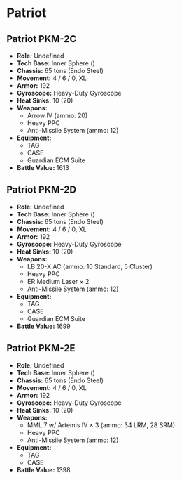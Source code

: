 # Patriot
## Patriot PKM-2C
- **Role:** Undefined
- **Tech Base:** Inner Sphere ()
- **Chassis:** 65 tons (Endo Steel)
- **Movement:** 4 / 6 / 0, XL
- **Armor:** 192
- **Gyroscope:** Heavy-Duty Gyroscope
- **Heat Sinks:** 10 (20)
- **Weapons:**
  - Arrow IV (ammo: 20)
  - Heavy PPC
  - Anti-Missile System (ammo: 12)
- **Equipment:**
  - TAG
  - CASE
  - Guardian ECM Suite
- **Battle Value:** 1613

## Patriot PKM-2D
- **Role:** Undefined
- **Tech Base:** Inner Sphere ()
- **Chassis:** 65 tons (Endo Steel)
- **Movement:** 4 / 6 / 0, XL
- **Armor:** 192
- **Gyroscope:** Heavy-Duty Gyroscope
- **Heat Sinks:** 10 (20)
- **Weapons:**
  - LB 20-X AC (ammo: 10 Standard, 5 Cluster)
  - Heavy PPC
  - ER Medium Laser × 2
  - Anti-Missile System (ammo: 12)
- **Equipment:**
  - TAG
  - CASE
  - Guardian ECM Suite
- **Battle Value:** 1699

## Patriot PKM-2E
- **Role:** Undefined
- **Tech Base:** Inner Sphere ()
- **Chassis:** 65 tons (Endo Steel)
- **Movement:** 4 / 6 / 0, XL
- **Armor:** 192
- **Gyroscope:** Heavy-Duty Gyroscope
- **Heat Sinks:** 10 (20)
- **Weapons:**
  - MML 7 w/ Artemis IV × 3 (ammo: 34 LRM, 28 SRM)
  - Heavy PPC
  - Anti-Missile System (ammo: 12)
- **Equipment:**
  - TAG
  - CASE
- **Battle Value:** 1398

